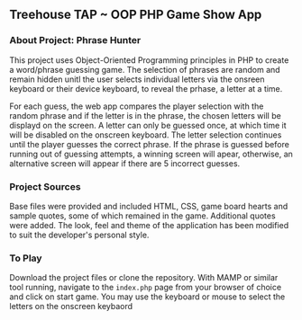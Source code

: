 ## Treehouse TAP ~ OOP PHP Game Show App

### About Project: Phrase Hunter
This project uses Object-Oriented Programming principles in PHP to create a word/phrase guessing game. The selection of phrases are random and remain hidden unitl the user selects individual letters via the onsreen keyboard or their device keyboard, to reveal the prhase, a letter at a time.

For each guess, the web app compares the player selection with the random phrase and if the letter is in the phrase, the chosen letters will be displayd on the screen. A letter can only be guessed once, at which time it will be disabled on the onscreen keyboard. The letter selection continues until the player guesses the correct phrase. If the phrase is guessed before running out of guessing attempts, a  winning screen will apear, otherwise, an alternative screen will appear if there are 5 incorrect guesses. 

### Project Sources
Base files were provided and included HTML, CSS, game board hearts and sample quotes, some of which remained in the game. Additional quotes were added. The look, feel and theme of the application has been modified to suit the developer's personal style.

### To Play
Download the project files or clone the repository. With MAMP or similar tool running, navigate to the `index.php` page from your browser of choice and click on start game. You may use the keyboard or mouse to select the letters on the onscreen keybaord 